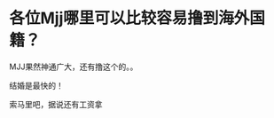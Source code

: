 # 各位Mjj哪里可以比较容易撸到海外国籍？


 MJJ果然神通广大，还有撸这个的。。

结婚是最快的！

索马里吧，据说还有工资拿<img src="static/image/smiley/default/lol.gif" smilieid="12" border="0" alt="" />
